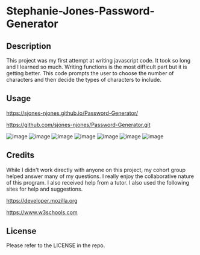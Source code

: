 # Stephanie-Jones-Password-Generator

## Description

This project was my first attempt at writing javascript code. It took so long and I learned so much. Writing functions is the most difficult part but it is getting better. This code prompts the user to choose the number of characters and then decide the types of characters to include.   
  
## Usage

https://sjones-njones.github.io/Password-Generator/

https://github.com/sjones-njones/Password-Generator.git

![image](https://github.com/sjones-njones/Password_Generator/assets/132145599/3fe45d82-0a59-4aa7-aa83-c6718242f4f3)
![image](https://github.com/sjones-njones/Password_Generator/assets/132145599/ec626c28-eec2-490f-9273-f00dcca7306d)
![image](https://github.com/sjones-njones/Password_Generator/assets/132145599/cd21f41f-e386-44ed-8265-62293a5f4944)
![image](https://github.com/sjones-njones/Password_Generator/assets/132145599/1781e747-ec8c-4c8d-8979-4b43b4726154)
![image](https://github.com/sjones-njones/Password_Generator/assets/132145599/2636400d-c465-4529-80f7-38ae683a06eb)
![image](https://github.com/sjones-njones/Password_Generator/assets/132145599/631f12c0-43b2-4f72-8496-084543be19e5)
![image](https://github.com/sjones-njones/Password_Generator/assets/132145599/3eee0f31-7083-40c3-8a63-6ffd75c8b365)



## Credits

While I didn't work directly with anyone on this project, my cohort group helped answer many of my questions. I really enjoy the collaborative nature of this program.  I also received help from a tutor. I also used the following sites for help and suggestions.

https://developer.mozilla.org

https://www.w3schools.com

## License

Please refer to the LICENSE in the repo.
 
